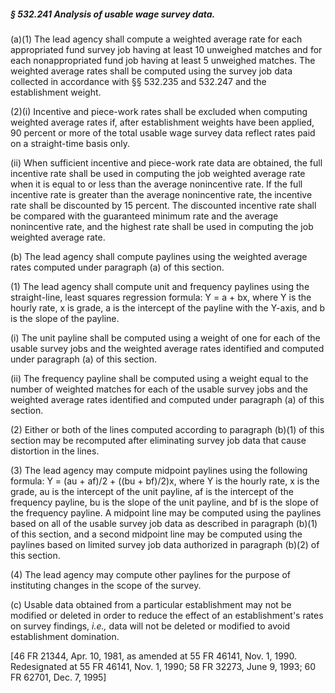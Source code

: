 ##### § 532.241 Analysis of usable wage survey data. #####

(a)(1) The lead agency shall compute a weighted average rate for each appropriated fund survey job having at least 10 unweighed matches and for each nonappropriated fund job having at least 5 unweighed matches. The weighted average rates shall be computed using the survey job data collected in accordance with §§ 532.235 and 532.247 and the establishment weight.

(2)(i) Incentive and piece-work rates shall be excluded when computing weighted average rates if, after establishment weights have been applied, 90 percent or more of the total usable wage survey data reflect rates paid on a straight-time basis only.

(ii) When sufficient incentive and piece-work rate data are obtained, the full incentive rate shall be used in computing the job weighted average rate when it is equal to or less than the average nonincentive rate. If the full incentive rate is greater than the average nonincentive rate, the incentive rate shall be discounted by 15 percent. The discounted incentive rate shall be compared with the guaranteed minimum rate and the average nonincentive rate, and the highest rate shall be used in computing the job weighted average rate.

(b) The lead agency shall compute paylines using the weighted average rates computed under paragraph (a) of this section.

(1) The lead agency shall compute unit and frequency paylines using the straight-line, least squares regression formula: Y = a + bx, where Y is the hourly rate, x is grade, a is the intercept of the payline with the Y-axis, and b is the slope of the payline.

(i) The unit payline shall be computed using a weight of one for each of the usable survey jobs and the weighted average rates identified and computed under paragraph (a) of this section.

(ii) The frequency payline shall be computed using a weight equal to the number of weighted matches for each of the usable survey jobs and the weighted average rates identified and computed under paragraph (a) of this section.

(2) Either or both of the lines computed according to paragraph (b)(1) of this section may be recomputed after eliminating survey job data that cause distortion in the lines.

(3) The lead agency may compute midpoint paylines using the following formula: Y = (au + af)/2 + ((bu + bf)/2)x, where Y is the hourly rate, x is the grade, au is the intercept of the unit payline, af is the intercept of the frequency payline, bu is the slope of the unit payline, and bf is the slope of the frequency payline. A midpoint line may be computed using the paylines based on all of the usable survey job data as described in paragraph (b)(1) of this section, and a second midpoint line may be computed using the paylines based on limited survey job data authorized in paragraph (b)(2) of this section.

(4) The lead agency may compute other paylines for the purpose of instituting changes in the scope of the survey.

(c) Usable data obtained from a particular establishment may not be modified or deleted in order to reduce the effect of an establishment's rates on survey findings, *i.e.,* data will not be deleted or modified to avoid establishment domination.

[46 FR 21344, Apr. 10, 1981, as amended at 55 FR 46141, Nov. 1, 1990. Redesignated at 55 FR 46141, Nov. 1, 1990; 58 FR 32273, June 9, 1993; 60 FR 62701, Dec. 7, 1995]